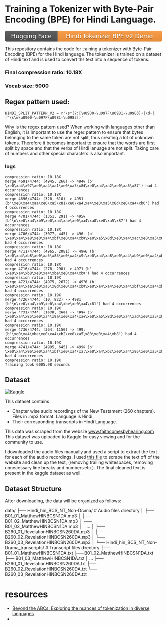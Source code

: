 # Training a Tokenizer with Byte-Pair Encoding (BPE) for Hindi Language.

<svg xmlns="http://www.w3.org/2000/svg" xmlns:xlink="http://www.w3.org/1999/xlink" viewBox="0 0 290 20">
  <linearGradient id="b" x2="0" y2="100%">
    <stop offset="0" stop-color="#bbb" stop-opacity=".1"/>
    <stop offset="1" stop-opacity=".1"/>
  </linearGradient>
  <clipPath id="a">
    <rect width="290" height="20" rx="3" fill="#fff"/>
  </clipPath>
  <g clip-path="url(#a)">
    <path fill="#555" d="M0 0h97v20H0z"/>
    <path fill="#FF9B3F" d="M97 0h193v20H97z"/>
    <path fill="url(#b)" d="M0 0h290v20H0z"/>
  </g>
  <g fill="#fff" text-anchor="middle" font-family="DejaVu Sans,Verdana,Geneva,sans-serif" font-size="11">
    <text x="48.5" y="15" fill="#010101" fill-opacity=".3">Hugging Face</text>
    <text x="48.5" y="14">Hugging Face</text>
    <text x="192.5" y="15" fill="#010101" fill-opacity=".3">Hindi Tokenizer BPE v2 Demo</text>
    <text x="192.5" y="14">Hindi Tokenizer BPE v2 Demo</text>
  </g>
</svg>


This repository contains the code for training a tokenizer with Byte-Pair Encoding (BPE) for the Hindi language. The tokenizer is trained on a dataset of Hindi text and is used to convert the text into a sequence of tokens.

### Final compression ratio: 10.18X

### Vocab size: 5000


## Regex pattern used:
`HINDI_SPLIT_PATTERN_V2 = r'\s*(?:[\u0900-\u097F\u0981-\u0983]+|\d+|[^\s\w\u0900-\u097F\u0981-\u0983])'`

Why is the regex pattern used?
When working with languages other than English, it is important to use the regex pattern to ensure that bytes belonging to the same token are not split, thus creating a lot of unknown tokens. 
Therefore it becomes important to ensure that the words are first split by space and that the verbs of Hindi lanuage are not split. Taking care of numbers and other special characters is also important. 

### logs
```
compression ratio: 10.18X
merge 4691/4744: (4945, 260) -> 4946 (b' \xe0\xa4\x97\xe0\xa4\xa1\xe0\xa5\x8d\xe0\xa4\xa2\xe0\xa5\x87') had 4 occurrences
compression ratio: 10.18X
merge 4696/4744: (320, 610) -> 4951 (b'\xe0\xa4\xaa\xe0\xa5\x81\xe0\xa4\xa4\xe0\xa5\x8d\xe0\xa4\xb0') had 4 occurrences
compression ratio: 10.18X
merge 4701/4744: (1351, 291) -> 4956 (b'\n\xe0\xa4\xb9\xe0\xa4\xae\xe0\xa4\xa8\xe0\xa5\x87') had 4 occurrences
compression ratio: 10.18X
merge 4706/4744: (3077, 445) -> 4961 (b' \xe0\xa4\xa8\xe0\xa4\xbf\xe0\xa4\xb0\xe0\xa5\x8d\xe0\xa4\xac\xe0\xa5\x81\xe0\xa4\xa6\xe0\xa5\x8d\xe0\xa4\xa7\xe0\xa4\xbf\xe0\xa4\xaf\xe0\xa5\x8b\xe0\xa4\x82') had 4 occurrences
compression ratio: 10.18X
merge 4711/4744: (4965, 2081) -> 4966 (b' \xe0\xa4\xb8\xe0\xa5\x83\xe0\xa4\x9c\xe0\xa4\xa8\xe0\xa4\xb9\xe0\xa4\xbe\xe0\xa4\xb0') had 4 occurrences
compression ratio: 10.18X
merge 4716/4744: (278, 298) -> 4971 (b' \xe0\xa4\xb8\xe0\xa4\xbe\xe0\xa4\xb0') had 4 occurrences
compression ratio: 10.19X
merge 4721/4744: (4975, 2672) -> 4976 (b' \xe0\xa4\xaa\xe0\xa5\x8d\xe0\xa4\xb0\xe0\xa4\xa4\xe0\xa4\xbf\xe0\xa4\xb5\xe0\xa4\xb0\xe0\xa5\x8d\xe0\xa4\xb7') had 4 occurrences
compression ratio: 10.19X
merge 4726/4744: (10, 822) -> 4981 (b'\n\xe0\xa4\xb9\xe0\xa4\xbe\xe0\xa4\x81') had 4 occurrences
compression ratio: 10.19X
merge 4731/4744: (1639, 260) -> 4986 (b' \xe0\xa4\x85\xe0\xa4\x9a\xe0\xa4\xae\xe0\xa5\x8d\xe0\xa4\xad\xe0\xa5\x87') had 4 occurrences
compression ratio: 10.19X
merge 4736/4744: (364, 1150) -> 4991 (b'\xe0\xa4\xbe\xe0\xa4\xb2\xe0\xa5\x80\xe0\xa4\xb8') had 4 occurrences
compression ratio: 10.19X
merge 4741/4744: (4995, 645) -> 4996 (b' \xe0\xa4\x96\xe0\xa4\xbf\xe0\xa4\xa1\xe0\xa4\xbc\xe0\xa4\x95\xe0\xa5\x80') had 4 occurrences
compression ratio: 10.19X
Training took 6005.98 seconds
```



## Dataset

[![Kaggle](https://img.shields.io/badge/Kaggle-20BEFF?style=for-the-badge&logo=Kaggle&logoColor=white)](https://www.kaggle.com/datasets/nishantbhansali/new-testament-readings-in-hindi-260-chapters)

This dataset contains

- Chapter wise audio recordings of the New Testament (260 chapters). Files in .mp3 format. Language is Hindi
- Their corresponding transcripts in Hindi Language.

This data was scraped from the website www.faithcomesbyhearing.com
This dataset was uploaded to Kaggle for easy viewing and for the community to use.

I downloaded the audio files manually and used a script to extract the text for each of the audio recordings. I used [this file](https://github.com/nishantb06/sarvam/blob/main/part2/scraping_final.ipynb) to scrape the text off of the website and clean up the text, (removing trailing whitespaces, removing unnecessary line breaks and numbers etc.). The final cleaned text is present in the kaggle dataset as well.

## Dataset Structure

After downloading, the data will be organized as follows:

data/
├── Hindi_hin_BCS_NT_Non-Drama/ # Audio files directory
│ ├── B01_01_MatthewHINBCSN1DA.mp3
│ ├── B01_02_MatthewHINBCSN1DA.mp3
│ ├── B01_03_MatthewHINBCSN1DA.mp3
│ │ ...
│ ├── B260_01_RevelationHINBCSN260DA.mp3
│ ├── B260_02_RevelationHINBCSN260DA.mp3
│ └── B260_03_RevelationHINBCSN260DA.mp3
│
└── Hindi_hin_BCS_NT_Non-Drama_transcripts/ # Transcript files directory
├── B01_01_MatthewHINBCSN1DA.txt
├── B01_02_MatthewHINBCSN1DA.txt
├── B01_03_MatthewHINBCSN1DA.txt
│ ...
├── B260_01_RevelationHINBCSN260DA.txt
├── B260_02_RevelationHINBCSN260DA.txt
└── B260_03_RevelationHINBCSN260DA.txt

# resources

- [Beyond the ABCs: Exploring the nuances of tokenization in diverse languages](https://www.icodeformybhasa.com/p/beyond-the-abcs-exploring-the-nuances)
-
